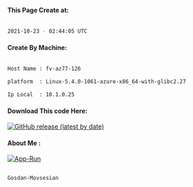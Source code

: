 
   
#### This Page Create at:

```bash

2021-10-23 - 02:44:05 UTC

```

#### Create By Machine:

```bash

Host Name : fv-az77-126

platform  : Linux-5.4.0-1061-azure-x86_64-with-glibc2.27

Ip Local  : 10.1.0.25

```
#### Download This code Here:

[![GitHub release (latest by date)](https://img.shields.io/github/v/release/Gosdan-Movsesian/Gosdan?style=for-the-badge&label=Download)](https://github.com/Gosdan-Movsesian/Gosdan/releases) 

</p> 

#### About Me :

[![App-Run](https://github.com/Gosdan-Movsesian/Gosdan/actions/workflows/App-Run.yml/badge.svg)](https://github.com/Gosdan-Movsesian/Gosdan/actions/workflows/App-Run.yml)

```bash

Gosdan-Movsesian

```

